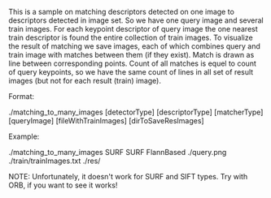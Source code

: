  This is a sample on matching descriptors detected on one image to descriptors detected in image set.
 So we have one query image and several train images. For each keypoint descriptor of query image
 the one nearest train descriptor is found the entire collection of train images. To visualize the result
 of matching we save images, each of which combines query and train image with matches between them (if they exist).
 Match is drawn as line between corresponding points. Count of all matches is equel to count of
 query keypoints, so we have the same count of lines in all set of result images (but not for each result
 (train) image).


Format:

./matching_to_many_images [detectorType] [descriptorType] [matcherType] [queryImage] [fileWithTrainImages] [dirToSaveResImages]


Example:

./matching_to_many_images SURF SURF FlannBased ./query.png ./train/trainImages.txt ./res/


NOTE: Unfortunately, it doesn't work for SURF and SIFT types. Try with ORB, if you want to see it works!
